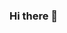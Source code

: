 ### Hi there 👋

<!--
**nickatillinois/nickatillinois** is a ✨ _special_ ✨ repository because its `README.md` (this file) appears on your GitHub profile.
[![Header](**nickatillinois/nickatillinois**/readme_header.PNG "Header")](https://www.linkedin.com/in/degelin2/)
Here are some ideas to get you started:

- 🔭 I’m currently working on ...
- 🌱 I’m currently learning ...
- 👯 I’m looking to collaborate on ...
- 🤔 I’m looking for help with ...
- 💬 Ask me about ...
- 📫 How to reach me: ...
- 😄 Pronouns: ...
- ⚡ Fun fact: ...
-->
